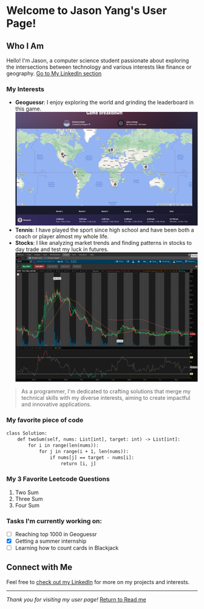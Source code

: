 # Welcome to Jason Yang's User Page!

## Who I Am
Hello! I'm Jason, a computer science student passionate about exploring the intersections between technology and various interests like finance or geography.
[Go to My LinkedIn section](#connect-with-me)

### My Interests

- **Geoguessr**: I enjoy exploring the world and grinding the leaderboard in this game.
![Geoguessr](./pictures/geoguessr.png)
- **Tennis**: I have played the sport since high school and have been both a coach or player almost my whole life. 
- **Stocks**: I like analyzing market trends and finding patterns in stocks to day trade and test my luck in futures.
![Stocks](./pictures/stocks.png)
> As a programmer, I'm dedicated to crafting solutions that merge my technical skills with my diverse interests, aiming to create impactful and innovative applications.

### My favorite piece of code 
```
class Solution:
    def twoSum(self, nums: List[int], target: int) -> List[int]:
        for i in range(len(nums)):
            for j in range(i + 1, len(nums)):
                if nums[j] == target - nums[i]:
                    return [i, j]
```

### My 3 Favorite Leetcode Questions
1. Two Sum
2. Three Sum
3. Four Sum

### Tasks I'm currently working on:
- [ ] Reaching top 1000 in Geoguessr
- [x] Getting a summer internship
- [ ] Learning how to count cards in Blackjack

## Connect with Me
Feel free to [check out my LinkedIn](https://www.linkedin.com/in/jasonyang305/) for more on my projects and interests.

---

*Thank you for visiting my user page!*
[Return to Read me](README.md)
